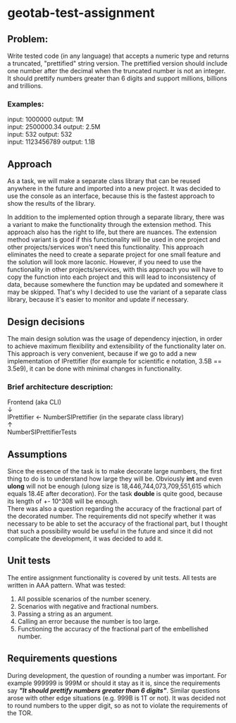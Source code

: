 # geotab-test-assignment

## Problem: 
Write tested code (in any language) that accepts a numeric type and returns a truncated, "prettified" string version. The prettified version should include one number after the decimal when the truncated number is not an integer. It should prettify numbers greater than 6 digits and support millions, billions and trillions. 

### Examples:  
input: 1000000 output: 1M  
input: 2500000.34 output: 2.5M  
input: 532 output: 532   
input: 1123456789 output: 1.1B   

## Approach
As a task, we will make a separate class library that can be reused anywhere in the future and imported into a new project. It was decided to use the console as an interface, because this is the fastest approach to show the results of the library.  

In addition to the implemented option through a separate library, there was a variant to make the functionality through the extension method. This approach also has the right to life, but there are nuances. 
The extension method variant is good if this functionality will be used in one project and other projects/services won't need this functionality. This approach eliminates the need to create a separate project for one small feature and the solution will look more laconic.
However, if you need to use the functionality in other projects/services, with this approach you will have to copy the function into each project and this will lead to inconsistency of data, because somewhere the function may be updated and somewhere it may be skipped. That's why I decided to use the variant of a separate class library, because it's easier to monitor and update if necessary.

## Design decisions
The main design solution was the usage of dependency injection, in order to achieve maximum flexibility and extensibility of the functionality later on. This approach is very convenient, because if we go to add a new implementation of IPrettifier (for example for scientific e notation, 3.5B == 3.5e9), it can be done with minimal changes in functionality. 

### Brief architecture description:
Frontend (aka CLI)  
↓  
IPrettifier ← NumberSIPrettifier (in the separate class library)  
↑  
NumberSIPrettifierTests  

## Assumptions
Since the essence of the task is to make decorate large numbers, the first thing to do is to understand how large they will be. Obviously **int** and even **ulong** will not be enough (ulong size is 18,446,744,073,709,551,615 which equals 18.4E after decoration). For the task **double** is quite good, because its length of +- 10^308 will be enough.  
There was also a question regarding the accuracy of the fractional part of the decorated number. The requirements did not specify whether it was necessary to be able to set the accuracy of the fractional part, but I thought that such a possibility would be useful in the future and since it did not complicate the development, it was decided to add it.

## Unit tests
The entire assignment functionality is covered by unit tests. All tests are written in AAA pattern. What was tested:
1. All possible scenarios of the number scenery.
2. Scenarios with negative and fractional numbers.
3. Passing a string as an argument.
4. Calling an error because the number is too large.
5. Functioning the accuracy of the fractional part of the embellished number.  

## Requirements questions
During development, the question of rounding a number was important. For example 999999 is 999M or should it stay as it is, since the requirements say ***"It should prettify numbers greater than 6 digits"***. Similar questions arose with other edge situations (e.g. 999B is 1T or not). It was decided not to round numbers to the upper digit, so as not to violate the requirements of the TOR.
